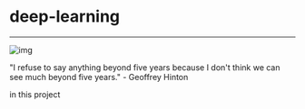 # deep-learning
-------

![img](https://upload.wikimedia.org/wikipedia/commons/thumb/3/34/Geoffrey_Hinton_at_UBC.jpg/220px-Geoffrey_Hinton_at_UBC.jpg)

"I refuse to say anything beyond five years because I don't think we can see much beyond five years." - Geoffrey Hinton

in this project 
